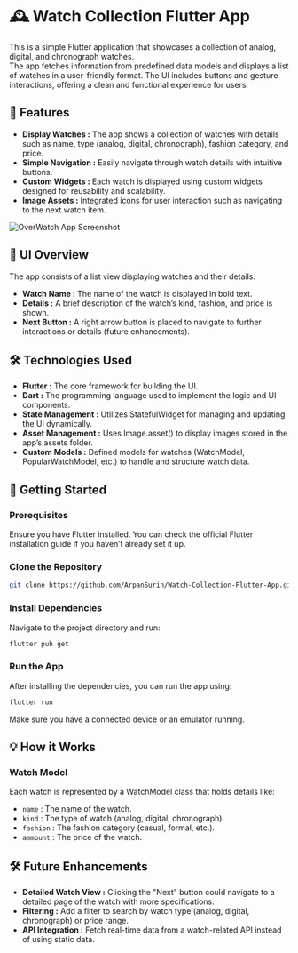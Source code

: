 # 🕰️ Watch Collection Flutter App

This is a simple Flutter application that showcases a collection of analog, digital, and chronograph watches.\
The app fetches information from predefined data models and displays a list of watches in a user-friendly format. The UI includes buttons and gesture interactions, offering a clean and functional experience for users.

## 📱 Features

- **Display Watches :** The app shows a collection of watches with details such as name, type (analog, digital, chronograph), fashion category, and price.
- **Simple Navigation :** Easily navigate through watch details with intuitive buttons.
- **Custom Widgets :** Each watch is displayed using custom widgets designed for reusability and scalability.
- **Image Assets :** Integrated icons for user interaction such as navigating to the next watch item.


![OverWatch App Screenshot](https://drive.google.com/uc?id=1u1BYwPXL1uO7WjHnxhJ7)


## 🎨 UI Overview

The app consists of a list view displaying watches and their details:

- **Watch Name :** The name of the watch is displayed in bold text.
- **Details :** A brief description of the watch’s kind, fashion, and price is shown.
- **Next Button :** A right arrow button is placed to navigate to further interactions or details (future enhancements).


## 🛠️ Technologies Used

- **Flutter :** The core framework for building the UI.
- **Dart :** The programming language used to implement the logic and UI components.
- **State Management :** Utilizes StatefulWidget for managing and updating the UI dynamically.
- **Asset Management :** Uses Image.asset() to display images stored in the app’s assets folder.
- **Custom Models :** Defined models for watches (WatchModel, PopularWatchModel, etc.) to handle and structure watch data.

## 🚀 Getting Started

### Prerequisites
Ensure you have Flutter installed. You can check the official Flutter installation guide if you haven’t already set it up.

### Clone the Repository
```bash
git clone https://github.com/ArpanSurin/Watch-Collection-Flutter-App.git
```

### Install Dependencies
Navigate to the project directory and run:
```bash
flutter pub get
```

### Run the App
After installing the dependencies, you can run the app using:
```bash
flutter run
```

Make sure you have a connected device or an emulator running.


## 💡 How it Works

### Watch Model

Each watch is represented by a WatchModel class that holds details like:

- `name` : The name of the watch.
- `kind` : The type of watch (analog, digital, chronograph).
- `fashion` : The fashion category (casual, formal, etc.).
- `ammount` : The price of the watch.

## 🛠️ Future Enhancements

- **Detailed Watch View :** Clicking the "Next" button could navigate to a detailed page of the watch with more specifications.
- **Filtering :** Add a filter to search by watch type (analog, digital, chronograph) or price range.
- **API Integration :** Fetch real-time data from a watch-related API instead of using static data.